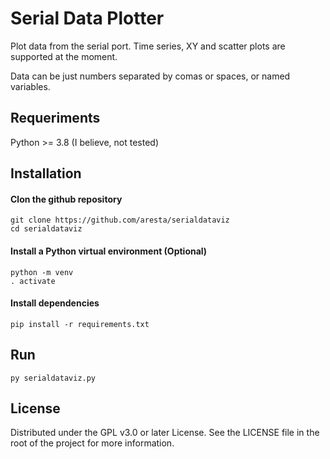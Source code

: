 # Serial Data Plotter
Plot data from the serial port. Time series, XY and scatter plots are supported at the moment.

Data can be just numbers separated by comas or spaces, or named variables.



## Requeriments
Python >= 3.8   (I believe, not tested)

## Installation
#### Clon the github repository
```
git clone https://github.com/aresta/serialdataviz
cd serialdataviz
```
#### Install a Python virtual environment (Optional)
```
python -m venv 
. activate
```
#### Install dependencies
```
pip install -r requirements.txt
```

## Run
```
py serialdataviz.py
```


## License
Distributed under the GPL v3.0 or later License. See the LICENSE file in the root of the project for more information.






